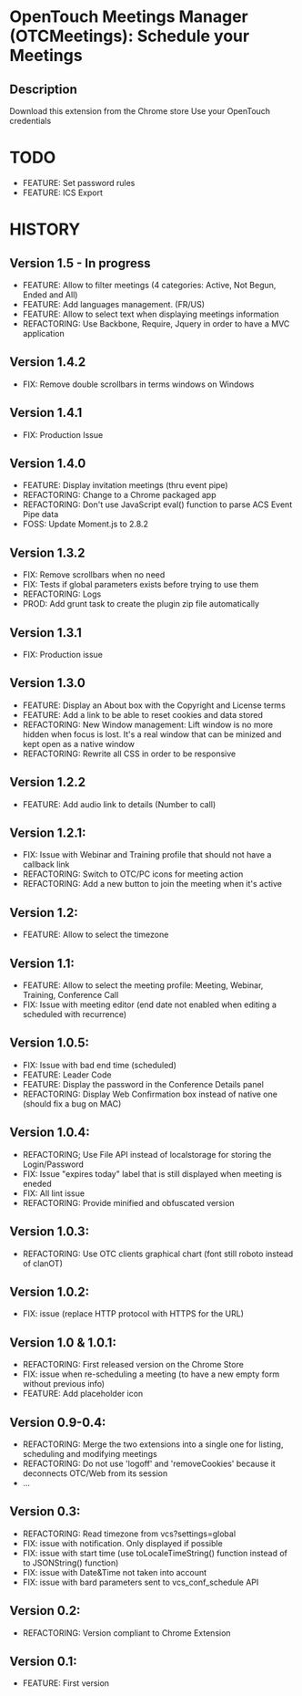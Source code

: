 # OpenTouch Meetings Manager (OTCMeetings): Schedule your Meetings

## Description

Download this extension from the Chrome store
Use your OpenTouch credentials


# TODO
 - FEATURE: Set password rules
 - FEATURE: ICS Export

# HISTORY

## Version 1.5 - In progress
 - FEATURE: Allow to filter meetings (4 categories: Active, Not Begun, Ended and All)
 - FEATURE: Add languages management. (FR/US)
 - FEATURE: Allow to select text when displaying meetings information
 - REFACTORING: Use Backbone, Require, Jquery in order to have a MVC application

## Version 1.4.2
 - FIX: Remove double scrollbars in terms windows on Windows

## Version 1.4.1
 - FIX: Production Issue

## Version 1.4.0
 - FEATURE: Display invitation meetings (thru event pipe)
 - REFACTORING: Change to a Chrome packaged app
 - REFACTORING: Don't use JavaScript eval() function to parse ACS Event Pipe data
 - FOSS: Update Moment.js to 2.8.2

## Version 1.3.2
 - FIX: Remove scrollbars when no need
 - FIX: Tests if global parameters exists before trying to use them
 - REFACTORING: Logs
 - PROD: Add grunt task to create the plugin zip file automatically

## Version 1.3.1
 - FIX: Production issue

## Version 1.3.0
 - FEATURE: Display an About box with the Copyright and License terms
 - FEATURE: Add a link to be able to reset cookies and data stored
 - REFACTORING: New Window management: Lift window is no more hidden when focus is lost. It's a real window that can be minized and kept open as a native window
 - REFACTORING: Rewrite all CSS in order to be responsive

## Version 1.2.2
 - FEATURE: Add audio link to details (Number to call)

## Version 1.2.1:
 - FIX: Issue with Webinar and Training profile that should not have a callback link
 - REFACTORING: Switch to OTC/PC icons for meeting action
 - REFACTORING: Add a new button to join the meeting when it's active 

## Version 1.2:
 - FEATURE: Allow to select the timezone 

## Version 1.1:
 - FEATURE: Allow to select the meeting profile: Meeting, Webinar, Training, Conference Call
 - FIX: Issue with meeting editor (end date not enabled when editing a scheduled with recurrence)

## Version 1.0.5:
 - FIX: Issue with bad end time (scheduled)
 - FEATURE: Leader Code
 - FEATURE: Display the password in the Conference Details panel
 - REFACTORING: Display Web Confirmation box instead of native one (should fix a bug on MAC)

## Version 1.0.4:
 - REFACTORING; Use File API instead of localstorage for storing the Login/Password
 - FIX: Issue "expires today" label that is still displayed when meeting is eneded
 - FIX: All lint issue
 - REFACTORING: Provide minified and obfuscated version

## Version 1.0.3:
 - REFACTORING: Use OTC clients graphical chart (font still roboto instead of clanOT)

## Version 1.0.2:
 - FIX: issue (replace HTTP protocol with HTTPS for the URL)

## Version 1.0 & 1.0.1:
 - REFACTORING: First released version on the Chrome Store
 - FIX: issue when re-scheduling a meeting (to have a new empty form without previous info)
 - FEATURE: Add placeholder icon

## Version 0.9-0.4:
 - REFACTORING: Merge the two extensions into a single one for listing, scheduling and modifying meetings
 - REFACTORING: Do not use 'logoff' and 'removeCookies' because it deconnects OTC/Web from its session
 - ...

## Version 0.3:
 - REFACTORING: Read timezone from vcs?settings=global
 - FIX: issue with notification. Only displayed if possible
 - FIX: issue with start time (use toLocaleTimeString() function instead of to JSONString() function)
 - FIX: issue with Date&Time not taken into account
 - FIX: issue with bard parameters sent to vcs_conf_schedule API

## Version 0.2:
 - REFACTORING: Version compliant to Chrome Extension

## Version 0.1:
 - FEATURE: First version
